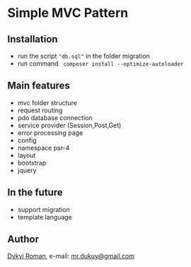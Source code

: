# Simple MVC Pattern

## Installation
+ run the script ```"db.sql"``` in the folder migration
+ run command ``` composer install --optimize-autoloader```

## Main features
+ mvc folder structure 
+ request routing
+ pdo database connection
+ service provider (Session,Post,Get)
+ error processing page
+ config
+ namespace psr-4
+ layout
+ bootstrap
+ jquery

## In the future
+ support migration
+ template language

## Author
[Dykyi Roman](https://www.linkedin.com/in/roman-dykyi-43428543/), e-mail: [mr.dukuy@gmail.com](mailto:mr.dukuy@gmail.com)

